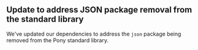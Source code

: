 ## Update to address JSON package removal from the standard library

We've updated our dependencies to address the `json` package being removed from the Pony standard library.
